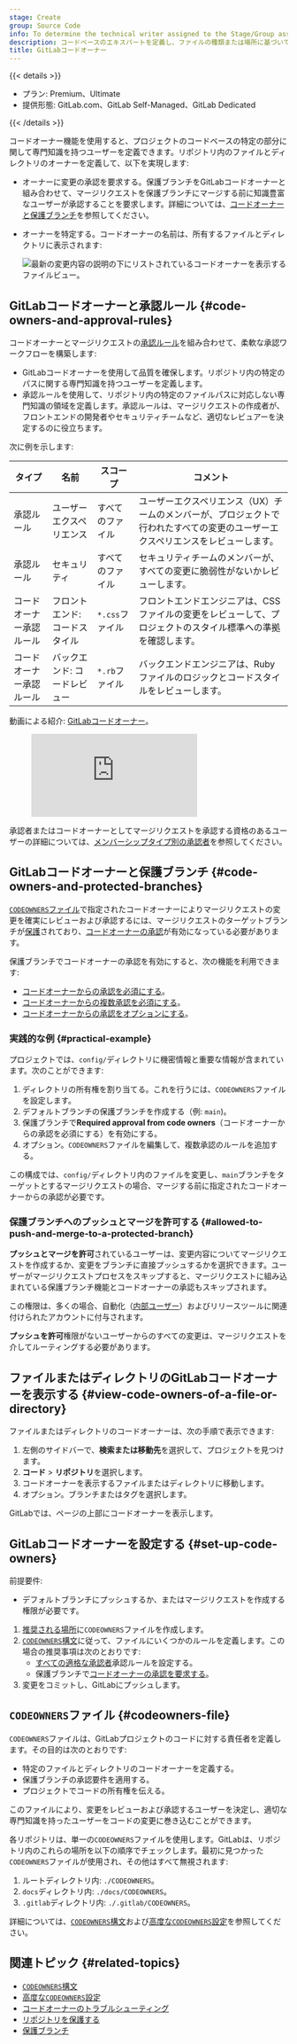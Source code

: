 ```yaml
---
stage: Create
group: Source Code
info: To determine the technical writer assigned to the Stage/Group associated with this page, see https://handbook.gitlab.com/handbook/product/ux/technical-writing/#assignments
description: コードベースのエキスパートを定義し、ファイルの種類または場所に基づいてレビュー要件を設定するには、コードオーナーを使用します。
title: GitLabコードオーナー
---
```


{{< details >}}

- プラン: Premium、Ultimate
- 提供形態: GitLab.com、GitLab Self-Managed、GitLab Dedicated

{{< /details >}}

コードオーナー機能を使用すると、プロジェクトのコードベースの特定の部分に関して専門知識を持つユーザーを定義できます。リポジトリ内のファイルとディレクトリのオーナーを定義して、以下を実現します:

- オーナーに変更の承認を要求する。保護ブランチをGitLabコードオーナーと組み合わせて、マージリクエストを保護ブランチにマージする前に知識豊富なユーザーが承認することを要求します。詳細については、[コードオーナーと保護ブランチ](#code-owners-and-protected-branches)を参照してください。
- オーナーを特定する。コードオーナーの名前は、所有するファイルとディレクトリに表示されます:

  ![最新の変更内容の説明の下にリストされているコードオーナーを表示するファイルビュー。](img/codeowners_in_UI_v15_10.png)

## GitLabコードオーナーと承認ルール {#code-owners-and-approval-rules}

コードオーナーとマージリクエストの[承認ルール](../merge_requests/approvals/rules.md)を組み合わせて、柔軟な承認ワークフローを構築します:

- GitLabコードオーナーを使用して品質を確保します。リポジトリ内の特定のパスに関する専門知識を持つユーザーを定義します。
- 承認ルールを使用して、リポジトリ内の特定のファイルパスに対応しない専門知識の領域を定義します。承認ルールは、マージリクエストの作成者が、フロントエンドの開発者やセキュリティチームなど、適切なレビュアーを決定するのに役立ちます。

次に例を示します:

| タイプ | 名前 | スコープ  | コメント    |
|------|------|--------|------------|
| 承認ルール            | ユーザーエクスペリエンス                   | すべてのファイル     | ユーザーエクスペリエンス（UX）チームのメンバーが、プロジェクトで行われたすべての変更のユーザーエクスペリエンスをレビューします。 |
| 承認ルール            | セキュリティ             | すべてのファイル     | セキュリティチームのメンバーが、すべての変更に脆弱性がないかレビューします。 |
| コードオーナー承認ルール | フロントエンド: コードスタイル | `*.css`ファイル | フロントエンドエンジニアは、CSSファイルの変更をレビューして、プロジェクトのスタイル標準への準拠を確認します。 |
| コードオーナー承認ルール | バックエンド: コードレビュー | `*.rb`ファイル  | バックエンドエンジニアは、Rubyファイルのロジックとコードスタイルをレビューします。 |

<div class="video-fallback">
  動画による紹介: <a href="https://www.youtube.com/watch?v=RoyBySTUSB0">GitLabコードオーナー</a>。
</div>
<figure class="video-container">
  <iframe src="https://www.youtube-nocookie.com/embed/RoyBySTUSB0" frameborder="0" allowfullscreen> </iframe>
</figure>

承認者またはコードオーナーとしてマージリクエストを承認する資格のあるユーザーの詳細については、[メンバーシップタイプ別の承認者](../merge_requests/approvals/rules.md#approver-by-membership-type)を参照してください。

## GitLabコードオーナーと保護ブランチ {#code-owners-and-protected-branches}

[`CODEOWNERS`ファイル](#codeowners-file)で指定されたコードオーナーによりマージリクエストの変更を確実にレビューおよび承認するには、マージリクエストのターゲットブランチが[保護](../repository/branches/protected.md)されており、[コードオーナーの承認](../repository/branches/protected.md#require-code-owner-approval)が有効になっている必要があります。

保護ブランチでコードオーナーの承認を有効にすると、次の機能を利用できます:

- [コードオーナーからの承認を必須にする](../repository/branches/protected.md#require-code-owner-approval)。
- [コードオーナーからの複数承認を必須にする](advanced.md#require-multiple-approvals-from-code-owners)。
- [コードオーナーからの承認をオプションにする](reference.md#optional-sections)。

### 実践的な例 {#practical-example}

プロジェクトでは、`config/`ディレクトリに機密情報と重要な情報が含まれています。次のことができます:

1. ディレクトリの所有権を割り当てる。これを行うには、`CODEOWNERS`ファイルを設定します。
1. デフォルトブランチの保護ブランチを作成する（例: `main`)。
1. 保護ブランチで**Required approval from code owners**（コードオーナーからの承認を必須にする）を有効にする。
1. オプション。`CODEOWNERS`ファイルを編集して、複数承認のルールを追加する。

この構成では、`config/`ディレクトリ内のファイルを変更し、`main`ブランチをターゲットとするマージリクエストの場合、マージする前に指定されたコードオーナーからの承認が必要です。

### 保護ブランチへのプッシュとマージを許可する {#allowed-to-push-and-merge-to-a-protected-branch}

**プッシュとマージを許可**されているユーザーは、変更内容についてマージリクエストを作成するか、変更をブランチに直接プッシュするかを選択できます。ユーザーがマージリクエストプロセスをスキップすると、マージリクエストに組み込まれている保護ブランチ機能とコードオーナーの承認もスキップされます。

この権限は、多くの場合、自動化（[内部ユーザー](../../../administration/internal_users.md)）およびリリースツールに関連付けられたアカウントに付与されます。

**プッシュを許可**権限がないユーザーからのすべての変更は、マージリクエストを介してルーティングする必要があります。

## ファイルまたはディレクトリのGitLabコードオーナーを表示する {#view-code-owners-of-a-file-or-directory}

ファイルまたはディレクトリのコードオーナーは、次の手順で表示できます:

1. 左側のサイドバーで、**検索または移動先**を選択して、プロジェクトを見つけます。
1. **コード** > **リポジトリ**を選択します。
1. コードオーナーを表示するファイルまたはディレクトリに移動します。
1. オプション。ブランチまたはタグを選択します。

GitLabでは、ページの上部にコードオーナーを表示します。

## GitLabコードオーナーを設定する {#set-up-code-owners}

前提要件:

- デフォルトブランチにプッシュするか、またはマージリクエストを作成する権限が必要です。

1. [推奨される場所](#codeowners-file)に`CODEOWNERS`ファイルを作成します。
1. [`CODEOWNERS`構文](reference.md)に従って、ファイルにいくつかのルールを定義します。この場合の推奨事項は次のとおりです:
   - [すべての適格な承認者](../merge_requests/approvals/rules.md#code-owners-as-approvers)承認ルールを設定する。
   - 保護ブランチで[コードオーナーの承認を要求する](../repository/branches/protected.md#require-code-owner-approval)。
1. 変更をコミットし、GitLabにプッシュします。

## `CODEOWNERS`ファイル {#codeowners-file}

`CODEOWNERS`ファイルは、GitLabプロジェクトのコードに対する責任者を定義します。その目的は次のとおりです:

- 特定のファイルとディレクトリのコードオーナーを定義する。
- 保護ブランチの承認要件を適用する。
- プロジェクトでコードの所有権を伝える。

このファイルにより、変更をレビューおよび承認するユーザーを決定し、適切な専門知識を持ったユーザーをコードの変更に巻き込むことができます。

各リポジトリは、単一の`CODEOWNERS`ファイルを使用します。GitLabは、リポジトリ内のこれらの場所を以下の順序でチェックします。最初に見つかった`CODEOWNERS`ファイルが使用され、その他はすべて無視されます:

1. ルートディレクトリ内: `./CODEOWNERS`。
1. `docs`ディレクトリ内: `./docs/CODEOWNERS`。
1. `.gitlab`ディレクトリ内: `./.gitlab/CODEOWNERS`。

詳細については、[`CODEOWNERS`構文](reference.md)および[高度な`CODEOWNERS`設定](advanced.md)を参照してください。

## 関連トピック {#related-topics}

- [`CODEOWNERS`構文](reference.md)
- [高度な`CODEOWNERS`設定](advanced.md)
- [コードオーナーのトラブルシューティング](troubleshooting.md)
- [リポジトリを保護する](../repository/protect.md)
- [保護ブランチ](../repository/branches/protected.md)
